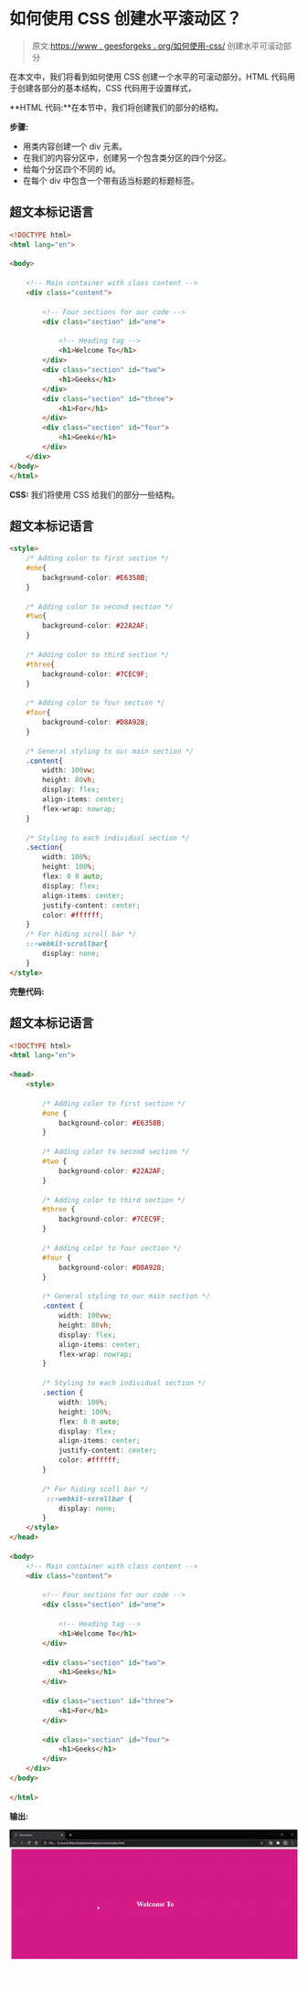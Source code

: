 # 如何使用 CSS 创建水平滚动区？

> 原文:[https://www . geesforgeks . org/如何使用-css/](https://www.geeksforgeeks.org/how-to-create-horizontal-scrollable-sections-using-css/) 创建水平可滚动部分

在本文中，我们将看到如何使用 CSS 创建一个水平的可滚动部分。HTML 代码用于创建各部分的基本结构，CSS 代码用于设置样式，

**HTML 代码:**在本节中，我们将创建我们的部分的结构。

**步骤:**

*   用类内容创建一个 div 元素。
*   在我们的内容分区中，创建另一个包含类分区的四个分区。
*   给每个分区四个不同的 id。
*   在每个 div 中包含一个带有适当标题的标题标签。

## 超文本标记语言

```html
<!DOCTYPE html>
<html lang="en">

<body>

    <!-- Main container with class content -->
    <div class="content">

        <!-- Four sections for our code -->
        <div class="section" id="one">

            <!-- Heading tag -->
            <h1>Welcome To</h1>
        </div>
        <div class="section" id="two">
            <h1>Geeks</h1>
        </div>
        <div class="section" id="three">
            <h1>For</h1>
        </div>
        <div class="section" id="four">
            <h1>Geeks</h1>
        </div>
    </div>
</body>
</html>
```

**CSS:** 我们将使用 CSS 给我们的部分一些结构。

## 超文本标记语言

```html
<style>
    /* Adding color to first section */
    #one{
        background-color: #E6358B;
    }

    /* Adding color to second section */
    #two{
        background-color: #22A2AF;
    }

    /* Adding color to third section */
    #three{
        background-color: #7CEC9F;
    }

    /* Adding color to four section */
    #four{
        background-color: #D8A928;
    }

    /* General styling to our main section */
    .content{
        width: 100vw;
        height: 80vh;
        display: flex;
        align-items: center;
        flex-wrap: nowrap;
    }

    /* Styling to each individual section */
    .section{
        width: 100%;
        height: 100%;
        flex: 0 0 auto;
        display: flex;
        align-items: center;
        justify-content: center;
        color: #ffffff;
    }
    /* For hiding scroll bar */
    ::-webkit-scrollbar{
        display: none;
    }
</style>
```

**完整代码:**

## 超文本标记语言

```html
<!DOCTYPE html>
<html lang="en">

<head>
    <style>

        /* Adding color to first section */
        #one {
            background-color: #E6358B;
        }

        /* Adding color to second section */
        #two {
            background-color: #22A2AF;
        }

        /* Adding color to third section */
        #three {
            background-color: #7CEC9F;
        }

        /* Adding color to four section */
        #four {
            background-color: #D8A928;
        }

        /* General styling to our main section */
        .content {
            width: 100vw;
            height: 80vh;
            display: flex;
            align-items: center;
            flex-wrap: nowrap;
        }

        /* Styling to each individual section */
        .section {
            width: 100%;
            height: 100%;
            flex: 0 0 auto;
            display: flex;
            align-items: center;
            justify-content: center;
            color: #ffffff;
        }

        /* For hiding scoll bar */
         ::-webkit-scrollbar {
            display: none;
        }
    </style>
</head>

<body>
    <!-- Main container with class content -->
    <div class="content">

        <!-- Four sections for our code -->
        <div class="section" id="one">

            <!-- Heading tag -->
            <h1>Welcome To</h1>
        </div>

        <div class="section" id="two">
            <h1>Geeks</h1>
        </div>

        <div class="section" id="three">
            <h1>For</h1>
        </div>

        <div class="section" id="four">
            <h1>Geeks</h1>
        </div>
    </div>
</body>

</html>
```

**输出:**

![](img/c23830db2be8f476659682bb0eacd73a.png)